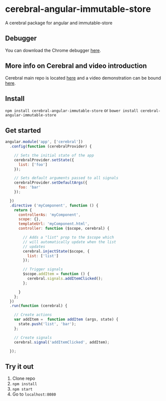 # cerebral-angular-immutable-store
A cerebral package for angular and immutable-store

## Debugger
You can download the Chrome debugger [here](https://chrome.google.com/webstore/detail/cerebral-debugger/ddefoknoniaeoikpgneklcbjlipfedbb).

## More info on Cerebral and video introduction
Cerebral main repo is located [here](https://github.com/christianalfoni/cerebral) and a video demonstration can be bound [here](https://www.youtube.com/watch?v=xCIv4-Q2dtA).

## Install
`npm install cerebral-angular-immutable-store`
or
`bower install cerebral-angular-immutable-store`

## Get started

```js
angular.module('app', ['cerebral'])
  .config(function (cerebralProvider) {

    // Sets the initial state of the app
    cerebralProvider.setState({
      list: ['foo']
    });

    // Sets default arguments passed to all signals
    cerebralProvider.setDefaultArgs({
      foo: 'bar'
    });

  })
  .directive ('myComponent', function () {
    return {
      controllerAs: 'myComponent',
      scope: {},
      templateUrl: 'myComponent.html',
      controller: function ($scope, cerebral) {

        // Adds a "list" prop to the $scope which
        // will automatically update when the list
        // updates
        cerebral.injectState($scope, {
          list: ['list']
        });

        // Trigger signals
        $scope.addItem = function () {
          cerebral.signals.addItemClicked();
        };

      }
    };
  })
  .run(function (cerebral) {

    // Create actions
    var addItem =  function addItem (args, state) {
      state.push('list', 'bar');
    };

    // Create signals
    cerebral.signal('addItemClicked', addItem);

  });
```

## Try it out
1. Clone repo
2. `npm install`
3. `npm start`
4. Go to `localhost:8080`
